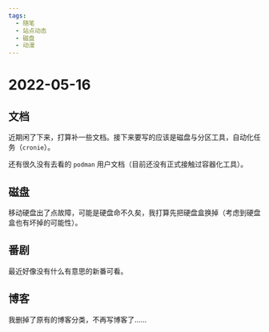 ```yaml
---
tags:
  - 随笔
  - 站点动态
  - 磁盘
  - 动漫
---
```


# 2022-05-16

## 文档

近期闲了下来，打算补一些文档。接下来要写的应该是磁盘与分区工具，自动化任务（`cronie`）。

还有很久没有去看的 `podman` 用户文档（目前还没有正式接触过容器化工具）。

## 磁盘

移动硬盘出了点故障，可能是硬盘命不久矣，我打算先把硬盘盒换掉（考虑到硬盘盒也有坏掉的可能性）。

## 番剧

最近好像没有什么有意思的新番可看。

## 博客

我删掉了原有的博客分类，不再写博客了……
